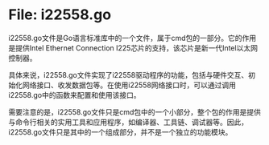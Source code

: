 # File: i22558.go

i22558.go文件是Go语言标准库中的一个文件，属于cmd包的一部分。它的作用是提供Intel Ethernet Connection I225芯片的支持，该芯片是新一代Intel以太网控制器。

具体来说，i22558.go文件实现了i22558驱动程序的功能，包括与硬件交互、初始化网络接口、收发数据包等。在使用i22558网络接口时，可以通过调用i22558.go中的函数来配置和使用该接口。

需要注意的是，i22558.go文件只是cmd包中的一个小部分，整个包的作用是提供与命令行相关的实用工具和应用程序，如编译器、工具链、调试器等。因此，i22558.go文件只是其中的一个组成部分，并不是一个独立的功能模块。

